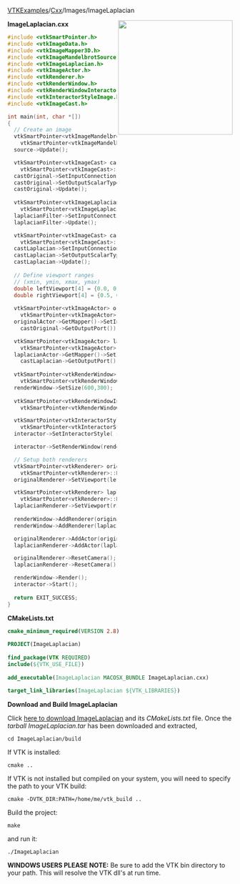 [VTKExamples](/index/)/[Cxx](/Cxx)/Images/ImageLaplacian

<img align="right" src="https://github.com/lorensen/VTKExamples/blob/gh-pages/Testing/Baseline/Images/TestImageLaplacian.png?raw=true" width="256" />

**ImageLaplacian.cxx**
```c++
#include <vtkSmartPointer.h>
#include <vtkImageData.h>
#include <vtkImageMapper3D.h>
#include <vtkImageMandelbrotSource.h>
#include <vtkImageLaplacian.h>
#include <vtkImageActor.h>
#include <vtkRenderer.h>
#include <vtkRenderWindow.h>
#include <vtkRenderWindowInteractor.h>
#include <vtkInteractorStyleImage.h>
#include <vtkImageCast.h>

int main(int, char *[])
{
  // Create an image
  vtkSmartPointer<vtkImageMandelbrotSource> source = 
    vtkSmartPointer<vtkImageMandelbrotSource>::New();
  source->Update();

  vtkSmartPointer<vtkImageCast> castOriginal =
    vtkSmartPointer<vtkImageCast>::New();
  castOriginal->SetInputConnection(source->GetOutputPort());
  castOriginal->SetOutputScalarTypeToFloat();
  castOriginal->Update();
  
  vtkSmartPointer<vtkImageLaplacian> laplacianFilter = 
    vtkSmartPointer<vtkImageLaplacian>::New();
  laplacianFilter->SetInputConnection(source->GetOutputPort());
  laplacianFilter->Update();

  vtkSmartPointer<vtkImageCast> castLaplacian =
    vtkSmartPointer<vtkImageCast>::New();
  castLaplacian->SetInputConnection(laplacianFilter->GetOutputPort());
  castLaplacian->SetOutputScalarTypeToFloat();
  castLaplacian->Update();
  
  // Define viewport ranges
  // (xmin, ymin, xmax, ymax)
  double leftViewport[4] = {0.0, 0.0, 0.5, 1.0};
  double rightViewport[4] = {0.5, 0.0, 1.0, 1.0};
  
  vtkSmartPointer<vtkImageActor> originalActor =
    vtkSmartPointer<vtkImageActor>::New();
  originalActor->GetMapper()->SetInputConnection(
    castOriginal->GetOutputPort());

  vtkSmartPointer<vtkImageActor> laplacianActor =
    vtkSmartPointer<vtkImageActor>::New();
  laplacianActor->GetMapper()->SetInputConnection(
    castLaplacian->GetOutputPort());
  
  vtkSmartPointer<vtkRenderWindow> renderWindow =
    vtkSmartPointer<vtkRenderWindow>::New();
  renderWindow->SetSize(600,300);
  
  vtkSmartPointer<vtkRenderWindowInteractor> interactor =
    vtkSmartPointer<vtkRenderWindowInteractor>::New();

  vtkSmartPointer<vtkInteractorStyleImage> style =
    vtkSmartPointer<vtkInteractorStyleImage>::New();
  interactor->SetInteractorStyle( style );

  interactor->SetRenderWindow(renderWindow);

  // Setup both renderers
  vtkSmartPointer<vtkRenderer> originalRenderer =
    vtkSmartPointer<vtkRenderer>::New();
  originalRenderer->SetViewport(leftViewport);

  vtkSmartPointer<vtkRenderer> laplacianRenderer =
    vtkSmartPointer<vtkRenderer>::New();
  laplacianRenderer->SetViewport(rightViewport);
  
  renderWindow->AddRenderer(originalRenderer);
  renderWindow->AddRenderer(laplacianRenderer);

  originalRenderer->AddActor(originalActor);
  laplacianRenderer->AddActor(laplacianActor);

  originalRenderer->ResetCamera();
  laplacianRenderer->ResetCamera();

  renderWindow->Render();
  interactor->Start();
  
  return EXIT_SUCCESS;
}
```
**CMakeLists.txt**
```cmake
cmake_minimum_required(VERSION 2.8)
 
PROJECT(ImageLaplacian)
 
find_package(VTK REQUIRED)
include(${VTK_USE_FILE})
 
add_executable(ImageLaplacian MACOSX_BUNDLE ImageLaplacian.cxx)
 
target_link_libraries(ImageLaplacian ${VTK_LIBRARIES})
```

**Download and Build ImageLaplacian**

Click [here to download ImageLaplacian](https://github.com/lorensen/VTKWikiExamplesTarballs/raw/master/ImageLaplacian.tar) and its *CMakeLists.txt* file.
Once the *tarball ImageLaplacian.tar* has been downloaded and extracted,
```
cd ImageLaplacian/build 
```
If VTK is installed:
```
cmake ..
```
If VTK is not installed but compiled on your system, you will need to specify the path to your VTK build:
```
cmake -DVTK_DIR:PATH=/home/me/vtk_build ..
```
Build the project:
```
make
```
and run it:
```
./ImageLaplacian
```
**WINDOWS USERS PLEASE NOTE:** Be sure to add the VTK bin directory to your path. This will resolve the VTK dll's at run time.

